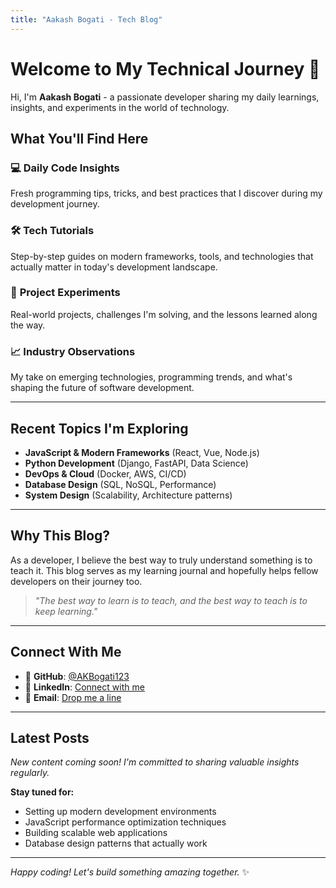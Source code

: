 ```yaml
---
title: "Aakash Bogati - Tech Blog"
---
```


# Welcome to My Technical Journey 🚀

Hi, I'm **Aakash Bogati** - a passionate developer sharing my daily learnings, insights, and experiments in the world of technology.

## What You'll Find Here

### 💻 **Daily Code Insights**
Fresh programming tips, tricks, and best practices that I discover during my development journey.

### 🛠️ **Tech Tutorials**
Step-by-step guides on modern frameworks, tools, and technologies that actually matter in today's development landscape.

### 🔬 **Project Experiments** 
Real-world projects, challenges I'm solving, and the lessons learned along the way.

### 📈 **Industry Observations**
My take on emerging technologies, programming trends, and what's shaping the future of software development.

---

## Recent Topics I'm Exploring

- **JavaScript & Modern Frameworks** (React, Vue, Node.js)
- **Python Development** (Django, FastAPI, Data Science)
- **DevOps & Cloud** (Docker, AWS, CI/CD)
- **Database Design** (SQL, NoSQL, Performance)
- **System Design** (Scalability, Architecture patterns)

---

## Why This Blog?

As a developer, I believe the best way to truly understand something is to teach it. This blog serves as my learning journal and hopefully helps fellow developers on their journey too.

> *"The best way to learn is to teach, and the best way to teach is to keep learning."*

---

## Connect With Me

- 🔗 **GitHub**: [@AKBogati123](https://github.com/AKBogati123)
- 💼 **LinkedIn**: [Connect with me](https://linkedin.com/in/your-profile)
- 📧 **Email**: [Drop me a line](mailto:your-email@example.com)

---

## Latest Posts

*New content coming soon! I'm committed to sharing valuable insights regularly.*

**Stay tuned for:**
- Setting up modern development environments
- JavaScript performance optimization techniques  
- Building scalable web applications
- Database design patterns that actually work

---

*Happy coding! Let's build something amazing together.* ✨
